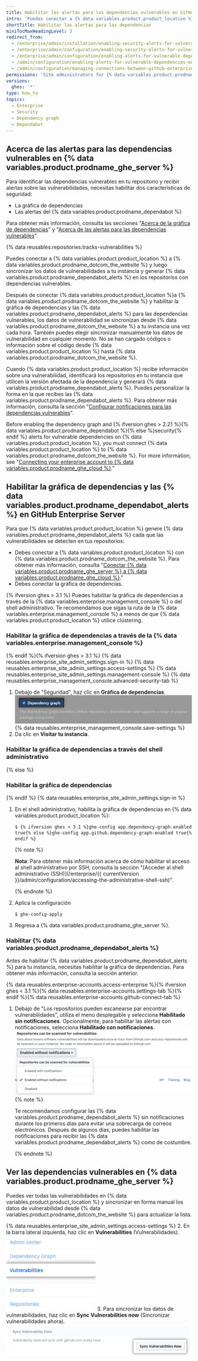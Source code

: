 ```yaml
---
title: Habilitar las alertas para las dependencias vulnerables en GitHub Enterprise Server
intro: 'Puedes conectar a {% data variables.product.product_location %} con {% data variables.product.prodname_ghe_cloud %} y habilitar la gráfica de dependencias y el {% ifversion ghes %}{% data variables.product.prodname_dependabot %}{% else %}alertas de seguridad{% endif %} en los repositorios de tu instancia.'
shortTitle: Habilitar las alertas para las dependencias
miniTocMaxHeadingLevel: 3
redirect_from:
  - /enterprise/admin/installation/enabling-security-alerts-for-vulnerable-dependencies-on-github-enterprise-server
  - /enterprise/admin/configuration/enabling-security-alerts-for-vulnerable-dependencies-on-github-enterprise-server
  - /enterprise/admin/configuration/enabling-alerts-for-vulnerable-dependencies-on-github-enterprise-server
  - /admin/configuration/enabling-alerts-for-vulnerable-dependencies-on-github-enterprise-server
  - /admin/configuration/managing-connections-between-github-enterprise-server-and-github-enterprise-cloud/enabling-alerts-for-vulnerable-dependencies-on-github-enterprise-server
permissions: 'Site administrators for {% data variables.product.prodname_ghe_server %} who are also owners of the connected {% data variables.product.prodname_ghe_cloud %} organization or enterprise account can enable the dependency graph and {% data variables.product.prodname_dependabot %} alerts on {% data variables.product.prodname_ghe_server %}.'
versions:
  ghes: '*'
type: how_to
topics:
  - Enterprise
  - Security
  - Dependency graph
  - Dependabot
---
```


## Acerca de las alertas para las dependencias vulnerables en {% data variables.product.prodname_ghe_server %}

Para identificar las dependencias vulnerables en tu repositorio y recibir alertas sobre las vulnerabilidades, necesitas habilitar dos características de seguridad:
- La gráfica de dependencias
- Las alertas del {% data variables.product.prodname_dependabot %}

Para obtener más información, consulta las secciones "[Acerca de la gráfica de dependencias](/github/visualizing-repository-data-with-graphs/about-the-dependency-graph)" y "[Acerca de las alertas para las dependencias vulnerables](/github/managing-security-vulnerabilities/about-alerts-for-vulnerable-dependencies)".

{% data reusables.repositories.tracks-vulnerabilities %}

Puedes conectar a {% data variables.product.product_location %} a {% data variables.product.prodname_dotcom_the_website %} y luego sincronizar los datos de vulnerabilidades a tu instancia y generar {% data variables.product.prodname_dependabot_alerts %} en los repositorios con dependencias vulnerables.

Después de conectar {% data variables.product.product_location %}a {% data variables.product.prodname_dotcom_the_website %} y habilitar la gráfica de dependencias y las {% data variables.product.prodname_dependabot_alerts %} para las dependencias vulnerables, los datos de vulnerabilidad se sincronizan desde {% data variables.product.prodname_dotcom_the_website %} a tu instancia una vez cada hora. También puedes elegir sincronizar manualmente los datos de vulnerabilidad en cualquier momento. No se han cargado códigos o información sobre el código desde {% data variables.product.product_location %} hasta {% data variables.product.prodname_dotcom_the_website %}.

Cuando {% data variables.product.product_location %} recibe información sobre una vulnerabilidad, identificará los repositorios en tu instancia que utilicen la versión afectada de la dependencia y generará {% data variables.product.prodname_dependabot_alerts %}. Puedes personalizar la forma en la que recibes las {% data variables.product.prodname_dependabot_alerts %}. Para obtener más información, consulta la sección "[Configurar notificaciones para las dependencias vulnerables](/github/managing-security-vulnerabilities/configuring-notifications-for-vulnerable-dependencies/#configuring-notifications-for-dependabot-alerts)".

Before enabling the dependency graph and {% ifversion ghes > 2.21 %}{% data variables.product.prodname_dependabot %}{% else %}security{% endif %} alerts for vulnerable dependencies on {% data variables.product.product_location %}, you must connect {% data variables.product.product_location %} to {% data variables.product.prodname_dotcom_the_website %}. For more information, see "[Connecting your enterprise account to {% data variables.product.prodname_ghe_cloud %}](/admin/configuration/managing-connections-between-your-enterprise-accounts/connecting-your-enterprise-account-to-github-enterprise-cloud)."

## Habilitar la gráfica de dependencias y las {% data variables.product.prodname_dependabot_alerts %} en GitHub Enterprise Server

Para que {% data variables.product.product_location %} genere {% data variables.product.prodname_dependabot_alerts %} cada que las vulnerabilidades se detecten en tus repositorios:
-  Debes conectar a {% data variables.product.product_location %} con {% data variables.product.prodname_dotcom_the_website %}. Para obtener más información, consulta "[Conectar {% data variables.product.prodname_ghe_server %} a {% data variables.product.prodname_ghe_cloud %}](/admin/guides/installation/connecting-github-enterprise-server-to-github-enterprise-cloud)."
-  Debes conectar la gráfica de dependencias.

{% ifversion ghes > 3.1 %}
Puedes habilitar la gráfica de dependencias a través de la {% data variables.enterprise.management_console %} o del shell administrativo. Te recomendamos que sigas la ruta de la {% data variables.enterprise.management_console %} a menos de que {% data variables.product.product_location %} utilice clústering.

### Habilitar la gráfica de dependencias a través de la {% data variables.enterprise.management_console %}
{% endif %}{% ifversion ghes > 3.1 %}
{% data reusables.enterprise_site_admin_settings.sign-in %}
{% data reusables.enterprise_site_admin_settings.access-settings %}
{% data reusables.enterprise_site_admin_settings.management-console %}
{% data reusables.enterprise_management_console.advanced-security-tab %}
1. Debajo de "Seguridad", haz clic en **Gráfica de dependencias**. ![Casilla de verificación para habilitar o inhabilitar la gráfica de dependencias](/assets/images/enterprise/3.2/management-console/enable-dependency-graph-checkbox.png)
{% data reusables.enterprise_management_console.save-settings %}
1. Da clic en **Visitar tu instancia**.

### Habilitar la gráfica de dependencias a través del shell administrativo
{% else %}
### Habilitar la gráfica de dependencias
{% endif %}
{% data reusables.enterprise_site_admin_settings.sign-in %}
1. En el shell administrativo, habilita la gráfica de dependencias en {% data variables.product.product_location %}:
    ``` shell
    $ {% ifversion ghes > 3.1 %}ghe-config app.dependency-graph.enabled true{% else %}ghe-config app.github.dependency-graph-enabled true{% endif %}
    ```
   {% note %}

   **Nota**: Para obtener más información acerca de cómo habilitar el acceso al shell administrativo por SSH, consulta la sección "[Acceder al shell administrativo (SSH)](/enterprise/{{ currentVersion }}/admin/configuration/accessing-the-administrative-shell-ssh)".

   {% endnote %}
1. Aplica la configuración
    ```shell
    $ ghe-config-apply
    ```
1. Regresa a {% data variables.product.prodname_ghe_server %}.

### Habilitar {% data variables.product.prodname_dependabot_alerts %}

Antes de habilitar {% data variables.product.prodname_dependabot_alerts %} para tu instancia, necesitas habilitar la gráfica de dependencias. Para obtener más información, consulta la sección anterior.

{% data reusables.enterprise-accounts.access-enterprise %}{% ifversion ghes < 3.1 %}{% data reusables.enterprise-accounts.settings-tab %}{% endif %}{% data reusables.enterprise-accounts.github-connect-tab %}
1. Debajo de "Los repositorios pueden escanearse par encontrar vulnerabilidades", utiliza el menú desplegable y selecciona **Habilitado sin notificaciones**. Opcionalmente, para habilitar las alertas con notificaciones, selecciona **Habilitado con notificaciones**. ![Menú desplegable para habilitar el escaneo de repositorios para buscar vulnerabilidades](/assets/images/enterprise/site-admin-settings/enable-vulnerability-scanning-in-repositories.png)
   {% note %}

   Te recomendamos configurar las {% data variables.product.prodname_dependabot_alerts %} sin notificaciones durante los primeros días para evitar una sobrecarga de correos electrónicos. Después de algunos días, puedes habilitar las notificaciones para recibir las {% data variables.product.prodname_dependabot_alerts %} como de costumbre.

   {% endnote %}
## Ver las dependencias vulnerables en {% data variables.product.prodname_ghe_server %}

Puedes ver todas las vulnerabilidades en {% data variables.product.product_location %} y sincronizar en forma manual los datos de vulnerabilidad desde {% data variables.product.prodname_dotcom_the_website %} para actualizar la lista.

{% data reusables.enterprise_site_admin_settings.access-settings %}
2. En la barra lateral izquierda, haz clic en **Vulnerabilities** (Vulnerabilidades). ![Pestaña de vulnerabilidades de la barra lateral del administrador del sitio](/assets/images/enterprise/business-accounts/vulnerabilities-tab.png)
3. Para sincronizar los datos de vulnerabilidades, haz clic en **Sync Vulnerabilities now** (Sincronizar vulnerabilidades ahora). ![Botón de Sincronizar vulnerabilidades ahora](/assets/images/enterprise/site-admin-settings/sync-vulnerabilities-button.png)
